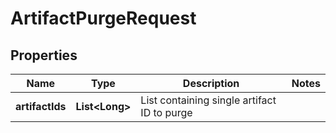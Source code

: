 
# ArtifactPurgeRequest

## Properties
Name | Type | Description | Notes
------------ | ------------- | ------------- | -------------
**artifactIds** | **List&lt;Long&gt;** | List containing single artifact ID to purge | 



